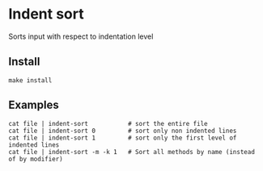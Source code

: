 
# Indent sort
Sorts input with respect to indentation level

## Install
`make install`

## Examples

```
cat file | indent-sort           # sort the entire file
cat file | indent-sort 0         # sort only non indented lines
cat file | indent-sort 1         # sort only the first level of indented lines
cat file | indent-sort -m -k 1   # Sort all methods by name (instead of by modifier)
```

